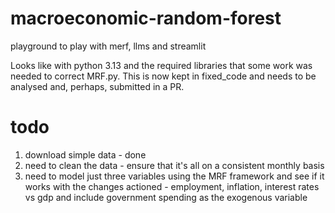 # macroeconomic-random-forest
playground to play with merf, llms and streamlit

Looks like with python 3.13 and the required libraries that some work was needed to correct MRF.py. This is now kept in fixed_code and needs to be analysed and, perhaps, submitted in a PR.

# todo
1. download simple data - done
2. need to clean the data - ensure that it's all on a consistent monthly basis
3. need to model just three variables using the MRF framework and see if it works with the changes actioned - employment, inflation, interest rates vs gdp and include government spending as the exogenous variable